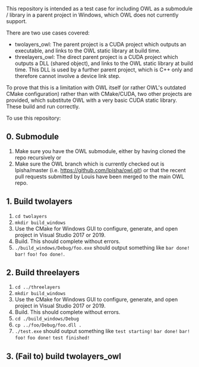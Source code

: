 This repository is intended as a test case for including OWL as a submodule / library in a parent project in Windows, which OWL does not currently support.

There are two use cases covered:
- twolayers_owl: The parent project is a CUDA project which outputs an executable, and links to the OWL static library at build time.
- threelayers_owl: The direct parent project is a CUDA project which outputs a DLL (shared object), and links to the OWL static library at build time. This DLL is used by a further parent project, which is C++ only and therefore cannot involve a device link step.

To prove that this is a limitation with OWL itself (or rather OWL's outdated CMake configuration) rather than with CMake/CUDA, two other projects are provided, which substitute OWL with a very basic CUDA static library. These build and run correctly.

To use this repository:

## 0. Submodule

1. Make sure you have the OWL submodule, either by having cloned the repo recursively or 
2. Make sure the OWL branch which is currently checked out is lpisha/master (i.e. https://github.com/lpisha/owl.git) or that the recent pull requests submitted by Louis have been merged to the main OWL repo.

## 1. Build twolayers

1. `cd twolayers`
2. `mkdir build_windows`
3. Use the CMake for Windows GUI to configure, generate, and open project in Visual Studio 2017 or 2019.
4. Build. This should complete without errors.
5. `./build_windows/Debug/foo.exe` should output something like `bar done!` `bar!` `foo!` `foo done!`.

## 2. Build threelayers

1. `cd ../threelayers`
2. `mkdir build_windows`
3. Use the CMake for Windows GUI to configure, generate, and open project in Visual Studio 2017 or 2019.
4. Build. This should complete without errors.
5. `cd ./build_windows/Debug`
6. `cp ../foo/Debug/foo.dll .`
7. `./test.exe` should output something like `test starting!` `bar done!` `bar!` `foo!` `foo done!` `test finished!`

## 3. (Fail to) build twolayers_owl

